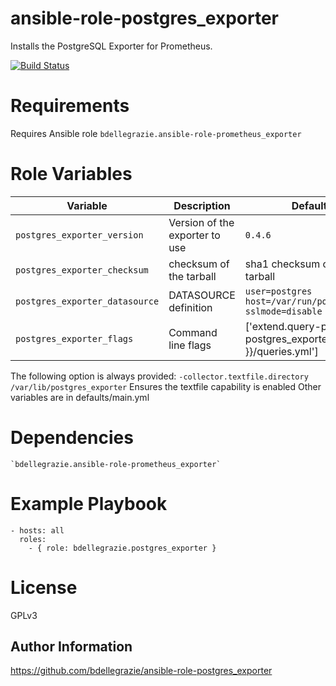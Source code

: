 # ansible-role-postgres\_exporter

Installs the PostgreSQL Exporter for Prometheus.

[![Build Status](https://travis-ci.org/bdellegrazie/ansible-role-postgres_exporter.svg?branch=master)](https://travis-ci.org/bdellegrazie/ansible-role-postgres_exporter)

# Requirements

Requires Ansible role `bdellegrazie.ansible-role-prometheus_exporter`

# Role Variables

| Variable | Description | Default |
|----------|-------------|---------|
| `postgres_exporter_version`| Version of the exporter to use | `0.4.6` |
| `postgres_exporter_checksum` | checksum of the tarball | sha1 checksum of 0.4.6 tarball |
| `postgres_exporter_datasource` | DATASOURCE definition | `user=postgres host=/var/run/postgresql/ sslmode=disable` |
| `postgres_exporter_flags`| Command line flags | ['extend.query-path': "{{ postgres_exporter_home }}/queries.yml'] |

The following option is always provided: `-collector.textfile.directory /var/lib/postgres_exporter`
Ensures the textfile capability is enabled
Other variables are in defaults/main.yml

# Dependencies

    `bdellegrazie.ansible-role-prometheus_exporter`

# Example Playbook

    - hosts: all
      roles:
        - { role: bdellegrazie.postgres_exporter }

# License

GPLv3

Author Information
------------------

https://github.com/bdellegrazie/ansible-role-postgres_exporter
